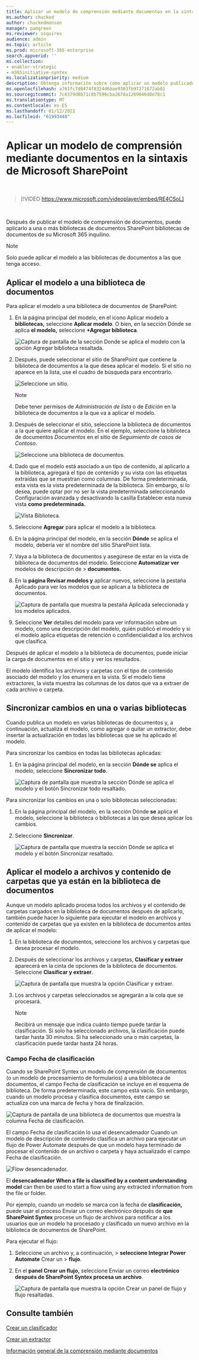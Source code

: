 ```yaml
---
title: Aplicar un modelo de comprensión mediante documentos en la sintaxis de Microsoft SharePoint
ms.author: chucked
author: chuckedmonson
manager: pamgreen
ms.reviewer: ssquires
audience: admin
ms.topic: article
ms.prod: microsoft-365-enterprise
search.appverid: ''
ms.collection:
- enabler-strategic
- m365initiative-syntex
ms.localizationpriority: medium
description: Obtenga información sobre cómo aplicar un modelo publicado a una SharePoint de documentos en Microsoft SharePoint Syntex.
ms.openlocfilehash: a761fc7d0474f8324d6bae9303fb97371672ab01
ms.sourcegitcommit: 7c6379d8b71c8b7596cba267da1269046d8e78c1
ms.translationtype: MT
ms.contentlocale: es-ES
ms.lasthandoff: 01/12/2022
ms.locfileid: "61993448"
---
```

# <a name="apply-a-document-understanding-model-in-microsoft-sharepoint-syntex"></a>Aplicar un modelo de comprensión mediante documentos en la sintaxis de Microsoft SharePoint

</br>

> [!VIDEO https://www.microsoft.com/videoplayer/embed/RE4CSoL]

</br>

Después de publicar el modelo de comprensión de documentos, puede aplicarlo a una o más bibliotecas de documentos SharePoint bibliotecas de documentos de su Microsoft 365 inquilino.

> [!NOTE]
> Solo puede aplicar el modelo a las bibliotecas de documentos a las que tenga acceso.


## <a name="apply-your-model-to-a-document-library"></a>Aplicar el modelo a una biblioteca de documentos

Para aplicar el modelo a una biblioteca de documentos de SharePoint:

1. En la página principal del modelo, en el icono Aplicar modelo a **bibliotecas,** seleccione **Aplicar modelo**. O bien, en la sección Dónde se aplica **el modelo,** seleccione **+Agregar biblioteca**.

    ![Captura de pantalla de la sección Donde se aplica el modelo con la opción Agregar biblioteca resaltada.](../media/content-understanding/apply-to-library.png)

2. Después, puede seleccionar el sitio de SharePoint que contiene la biblioteca de documentos a la que desea aplicar el modelo. Si el sitio no aparece en la lista, use el cuadro de búsqueda para encontrarlo.

    ![Seleccione un sitio.](../media/content-understanding/site-search.png)

    > [!NOTE]
    > Debe tener permisos de *Administración de lista* o de *Edición* en la biblioteca de documentos a la que va a aplicar el modelo.

3. Después de seleccionar el sitio, seleccione la biblioteca de documentos a la que quiere aplicar el modelo. En el ejemplo, seleccione la biblioteca de documentos *Documentos* en el sitio de *Seguimiento de casos de Contoso*.

    ![Seleccione una biblioteca de documentos.](../media/content-understanding/select-doc-library.png)

4. Dado que el modelo está asociado a un tipo de contenido, al aplicarlo a la biblioteca, agregará el tipo de contenido y su vista con las etiquetas extraídas que se muestran como columnas. De forma predeterminada, esta vista es la vista predeterminada de la biblioteca. Sin embargo, si lo desea, puede optar por  no ser la vista predeterminada seleccionando Configuración avanzada y desactivando la casilla Establecer esta nueva vista **como predeterminada.**

    ![Vista Biblioteca.](../media/content-understanding/library-view.png)

5. Seleccione **Agregar** para aplicar el modelo a la biblioteca.

6. En la página principal del modelo, en la sección **Dónde** se aplica el modelo, debería ver el nombre del sitio SharePoint lista.

7. Vaya a la biblioteca de documentos y asegúrese de estar en la vista de biblioteca de documentos del modelo. Seleccione **Automatizar ver** modelos de descripción de  >  **documentos.**

8. En la **página Revisar modelos y** aplicar  nuevos, seleccione la pestaña Aplicado para ver los modelos que se aplican a la biblioteca de documentos.

    ![Captura de pantalla que muestra la pestaña Aplicada seleccionada y los modelos aplicados.](../media/content-understanding/applied-models.png) 

9. Seleccione **Ver** detalles del modelo para ver información sobre un modelo, como una descripción del modelo, quién publicó el modelo y si el modelo aplica etiquetas de retención o confidencialidad a los archivos que clasifica.

Después de aplicar el modelo a la biblioteca de documentos, puede iniciar la carga de documentos en el sitio y ver los resultados.

El modelo identifica los archivos y carpetas con el tipo de contenido asociado del modelo y los enumera en la vista. Si el modelo tiene extractores, la vista muestra las columnas de los datos que va a extraer de cada archivo o carpeta.

## <a name="sync-changes-to-one-or-more-libraries"></a>Sincronizar cambios en una o varias bibliotecas

Cuando publica un modelo en varias bibliotecas de documentos y, a continuación, actualiza el modelo, como agregar o quitar un extractor, debe insertar la actualización en todas las bibliotecas que se ha aplicado el modelo.

Para sincronizar los cambios en todas las bibliotecas aplicadas:

1. En la página principal del modelo, en la sección **Dónde se** aplica el modelo, seleccione **Sincronizar todo**.

    ![Captura de pantalla que muestra la sección Dónde se aplica el modelo y el botón Sincronizar todo resaltado.](../media/content-understanding/sync-all-button.png) 

Para sincronizar los cambios en una o solo bibliotecas seleccionadas:

1. En la página principal del modelo, en la sección Dónde **se** aplica el modelo, seleccione la biblioteca o bibliotecas a las que desea aplicar los cambios.

2. Seleccione **Sincronizar**.

    ![Captura de pantalla que muestra la sección Dónde se aplica el modelo y el botón Sincronizar resaltado.](../media/content-understanding/sync-button.png) 

## <a name="apply-the-model-to-files-and-folder-content-already-in-the-document-library"></a>Aplicar el modelo a archivos y contenido de carpetas que ya están en la biblioteca de documentos

Aunque un modelo aplicado procesa todos los archivos y el contenido de carpetas cargados en la biblioteca de documentos después de aplicarlo, también puede hacer lo siguiente para ejecutar el modelo en archivos y contenido de carpetas que ya existen en la biblioteca de documentos antes de aplicar el modelo:

1. En la biblioteca de documentos, seleccione los archivos y carpetas que desea procesar el modelo.

2. Después de seleccionar los archivos y carpetas, **Clasificar y extraer** aparecerá en la cinta de opciones de la biblioteca de documentos. Seleccione **Clasificar y extraer**.

      ![Captura de pantalla que muestra la opción Clasificar y extraer.](../media/content-understanding/extract-classify.png) 

3. Los archivos y carpetas seleccionados se agregarán a la cola que se procesará.

    > [!NOTE]
    > Recibirá un mensaje que indica cuánto tiempo puede tardar la clasificación. Si solo ha seleccionado archivos, la clasificación puede tardar hasta 30 minutos. Si ha seleccionado una o más carpetas, la clasificación puede tardar hasta 24 horas.

### <a name="classification-date-field"></a>Campo Fecha de clasificación

Cuando se SharePoint Syntex un modelo de comprensión de documentos (o un  modelo de procesamiento de formularios) a una biblioteca de documentos, el campo Fecha de clasificación se incluye en el esquema de biblioteca. De forma predeterminada, este campo está vacío. Sin embargo, cuando un modelo procesa y clasifica documentos, este campo se actualiza con una marca de fecha y hora de finalización. 

   ![Captura de pantalla de una biblioteca de documentos que muestra la columna Fecha de clasificación.](../media/content-understanding/class-date-column.png) 

El campo Fecha de [](/connectors/sharepointonline/#when-a-file-is-classified-by-a-content-understanding-model) clasificación lo usa el desencadenador Cuando un modelo de descripción de contenido clasifica un archivo para ejecutar un  flujo de Power Automate después de que un modelo haya terminado de procesar el contenido de un archivo o carpeta y haya actualizado el campo Fecha de clasificación. 

   ![Flow desencadenador.](../media/content-understanding/trigger.png)

El **desencadenador When a file is classified by a content understanding model** can then be used to start a flow using any extracted information from the file or folder.

Por ejemplo, cuando un modelo se marca con la fecha de **clasificación,** puede usar el proceso Enviar un correo electrónico después de **que SharePoint Syntex** procese un flujo de archivos para notificar a los usuarios que un modelo ha procesado y clasificado un nuevo archivo en la biblioteca de documentos de SharePoint.

Para ejecutar el flujo:

1. Seleccione un archivo y, a continuación,   >  **seleccione Integrar Power Automate** Crear un  >  **flujo**.

2. En el **panel Crear un flujo,** seleccione Enviar un correo **electrónico después de SharePoint Syntex procesa un archivo**.

    ![Captura de pantalla que muestra la opción Crear un panel de flujo y flujo resaltadas.](../media/content-understanding/integrate-create-flow.png) 

## <a name="see-also"></a>Consulte también

[Crear un clasificador](create-a-classifier.md)

[Crear un extractor](create-an-extractor.md)

[Información general de la comprensión mediante documentos ](document-understanding-overview.md)
